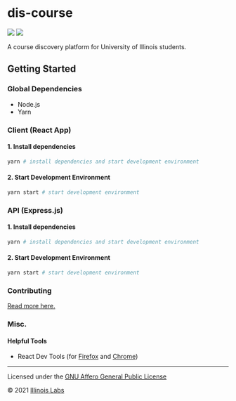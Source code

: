 # dis-course

<img src="https://img.shields.io/badge/license-GNU%20AGPL%20v3-orange" /> <img src="https://img.shields.io/github/stars/IllinoisLabs/dis-course?color=blueviolet">

A course discovery platform for University of Illinois students.

## Getting Started

### Global Dependencies

- Node.js
- Yarn

### Client (React App)

#### 1. Install dependencies

```bash
yarn # install dependencies and start development environment
```

#### 2. Start Development Environment

```bash
yarn start # start development environment
```

### API (Express.js)

#### 1. Install dependencies

```bash
yarn # install dependencies and start development environment
```

#### 2. Start Development Environment

```bash
yarn start # start development environment
```

### Contributing

[Read more here.](./CONTRIB.MD)

### Misc.

#### Helpful Tools

- React Dev Tools (for [Firefox](https://addons.mozilla.org/en-US/firefox/addon/react-devtools/) and [Chrome](https://chrome.google.com/webstore/detail/react-developer-tools/fmkadmapgofadopljbjfkapdkoienihi?hl=en))

---

Licensed under the [GNU Affero General Public License](./LICENSE)

&copy; 2021 [Illinois Labs](https://illinoislabs.org)
